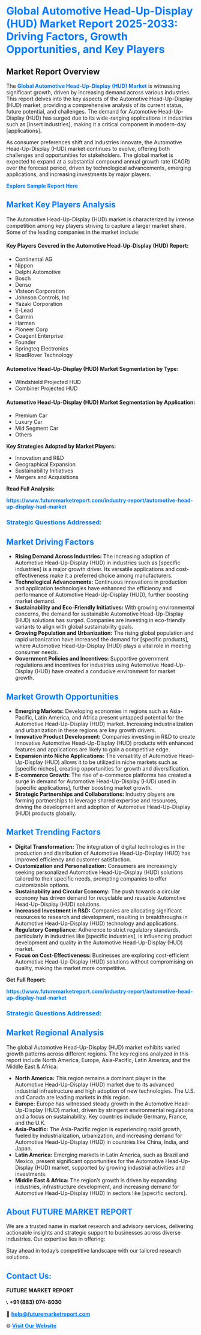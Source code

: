 <h1 style="color: #007BFF;">Global Automotive Head-Up-Display (HUD) Market Report 2025-2033: Driving Factors, Growth Opportunities, and Key Players</h1>

<section id="overview">
<h2>Market Report Overview</h2>
<p>The <a href="https://www.futuremarketreport.com/industry-report/automotive-head-up-display-hud-market" style="color: #007BFF; text-decoration: none;"><strong>Global Automotive Head-Up-Display (HUD) Market</strong></a> is witnessing significant growth, driven by increasing demand across various industries. This report delves into the key aspects of the Automotive Head-Up-Display (HUD) market, providing a comprehensive analysis of its current status, future potential, and challenges. The demand for Automotive Head-Up-Display (HUD) has surged due to its wide-ranging applications in industries such as [insert industries], making it a critical component in modern-day [applications].</p>
<p>As consumer preferences shift and industries innovate, the Automotive Head-Up-Display (HUD) market continues to evolve, offering both challenges and opportunities for stakeholders. The global market is expected to expand at a substantial compound annual growth rate (CAGR) over the forecast period, driven by technological advancements, emerging applications, and increasing investments by major players.</p>
</section>

<section id="overview">
<p><a href="https://www.futuremarketreport.com/request-sample/reportId=41937" style="color: #007BFF; text-decoration: none;"><strong>Explore Sample Report Here</strong></a></p>
</section>

<section id="key-players">
<h2 style="color: #007BFF;">Market Key Players Analysis</h2>
<p>The Automotive Head-Up-Display (HUD) market is characterized by intense competition among key players striving to capture a larger market share. Some of the leading companies in the market include:</p>
<h4>Key Players Covered in the Automotive Head-Up-Display (HUD) Report:</h4>
<ul><li>Continental AG</li><li>Nippon</li><li>Delphi Automotive</li><li>Bosch</li><li>Denso</li><li>Visteon Corporation</li><li>Johnson Controls, Inc</li><li>Yazaki Corporation</li><li>E-Lead</li><li>Garmin</li><li>Harman</li><li>Pioneer Corp</li><li>Coagent Enterprise</li><li>Founder</li><li>Springteq Electronics</li><li>RoadRover Technology</li></ul>
<h4>Automotive Head-Up-Display (HUD) Market Segmentation by Type:</h4>
<ul><li>Windshield Projected HUD</li><li>Combiner Projected HUD</li></ul>

<h4>Automotive Head-Up-Display (HUD) Market Segmentation by Application:</h4>
<ul><li>Premium Car</li><li>Luxury Car</li><li>Mid Segment Car</li><li>Others</li></ul>
<p><strong>Key Strategies Adopted by Market Players:</strong></p>
<ul>
<li>Innovation and R&D</li>
<li>Geographical Expansion</li>
<li>Sustainability Initiatives</li>
<li>Mergers and Acquisitions</li>
</ul>
</section>

<section>
<p><strong>Read Full Analysis: </strong></p><a href="https://www.futuremarketreport.com/industry-report/automotive-head-up-display-hud-market" style="color: #007BFF; text-decoration: none;"><strong>https://www.futuremarketreport.com/industry-report/automotive-head-up-display-hud-market</strong></a>
<h3 style="color: #007BFF;">Strategic Questions Addressed:</h3>
</section>

<section id="driving-factors">
<h2 style="color: #007BFF;">Market Driving Factors</h2>
<ul>
<li><strong>Rising Demand Across Industries:</strong> The increasing adoption of Automotive Head-Up-Display (HUD) in industries such as [specific industries] is a major growth driver. Its versatile applications and cost-effectiveness make it a preferred choice among manufacturers.</li>
<li><strong>Technological Advancements:</strong> Continuous innovations in production and application technologies have enhanced the efficiency and performance of Automotive Head-Up-Display (HUD), further boosting market demand.</li>
<li><strong>Sustainability and Eco-Friendly Initiatives:</strong> With growing environmental concerns, the demand for sustainable Automotive Head-Up-Display (HUD) solutions has surged. Companies are investing in eco-friendly variants to align with global sustainability goals.</li>
<li><strong>Growing Population and Urbanization:</strong> The rising global population and rapid urbanization have increased the demand for [specific products], where Automotive Head-Up-Display (HUD) plays a vital role in meeting consumer needs.</li>
<li><strong>Government Policies and Incentives:</strong> Supportive government regulations and incentives for industries using Automotive Head-Up-Display (HUD) have created a conducive environment for market growth.</li>
</ul>
</section>

<section id="growth-opportunities">
<h2 style="color: #007BFF;">Market Growth Opportunities</h2>
<ul>
<li><strong>Emerging Markets:</strong> Developing economies in regions such as Asia-Pacific, Latin America, and Africa present untapped potential for the Automotive Head-Up-Display (HUD) market. Increasing industrialization and urbanization in these regions are key growth drivers.</li>
<li><strong>Innovative Product Development:</strong> Companies investing in R&D to create innovative Automotive Head-Up-Display (HUD) products with enhanced features and applications are likely to gain a competitive edge.</li>
<li><strong>Expansion into Niche Applications:</strong> The versatility of Automotive Head-Up-Display (HUD) allows it to be utilized in niche markets such as [specific niches], creating opportunities for growth and diversification.</li>
<li><strong>E-commerce Growth:</strong> The rise of e-commerce platforms has created a surge in demand for Automotive Head-Up-Display (HUD) used in [specific applications], further boosting market growth.</li>
<li><strong>Strategic Partnerships and Collaborations:</strong> Industry players are forming partnerships to leverage shared expertise and resources, driving the development and adoption of Automotive Head-Up-Display (HUD) products globally.</li>
</ul>
</section>

<section id="trending-factors">
<h2 style="color: #007BFF;">Market Trending Factors</h2>
<ul>
<li><strong>Digital Transformation:</strong> The integration of digital technologies in the production and distribution of Automotive Head-Up-Display (HUD) has improved efficiency and customer satisfaction.</li>
<li><strong>Customization and Personalization:</strong> Consumers are increasingly seeking personalized Automotive Head-Up-Display (HUD) solutions tailored to their specific needs, prompting companies to offer customizable options.</li>
<li><strong>Sustainability and Circular Economy:</strong> The push towards a circular economy has driven demand for recyclable and reusable Automotive Head-Up-Display (HUD) solutions.</li>
<li><strong>Increased Investment in R&D:</strong> Companies are allocating significant resources to research and development, resulting in breakthroughs in Automotive Head-Up-Display (HUD) technology and applications.</li>
<li><strong>Regulatory Compliance:</strong> Adherence to strict regulatory standards, particularly in industries like [specific industries], is influencing product development and quality in the Automotive Head-Up-Display (HUD) market.</li>
<li><strong>Focus on Cost-Effectiveness:</strong> Businesses are exploring cost-efficient Automotive Head-Up-Display (HUD) solutions without compromising on quality, making the market more competitive.</li>
</ul>
</section>

<section>
<p><strong>Get Full Report: </strong></p><a href="https://www.futuremarketreport.com/industry-report/automotive-head-up-display-hud-market" style="color: #007BFF; text-decoration: none;"><strong>https://www.futuremarketreport.com/industry-report/automotive-head-up-display-hud-market</strong></a>
<h3 style="color: #007BFF;">Strategic Questions Addressed:</h3>
</section>


<section id="regional-analysis">
<h2 style="color: #007BFF;">Market Regional Analysis</h2>
<p>The global Automotive Head-Up-Display (HUD) market exhibits varied growth patterns across different regions. The key regions analyzed in this report include North America, Europe, Asia-Pacific, Latin America, and the Middle East & Africa:</p>
<ul>
<li><strong>North America:</strong> This region remains a dominant player in the Automotive Head-Up-Display (HUD) market due to its advanced industrial infrastructure and high adoption of new technologies. The U.S. and Canada are leading markets in this region.</li>
<li><strong>Europe:</strong> Europe has witnessed steady growth in the Automotive Head-Up-Display (HUD) market, driven by stringent environmental regulations and a focus on sustainability. Key countries include Germany, France, and the U.K.</li>
<li><strong>Asia-Pacific:</strong> The Asia-Pacific region is experiencing rapid growth, fueled by industrialization, urbanization, and increasing demand for Automotive Head-Up-Display (HUD) in countries like China, India, and Japan.</li>
<li><strong>Latin America:</strong> Emerging markets in Latin America, such as Brazil and Mexico, present significant opportunities for the Automotive Head-Up-Display (HUD) market, supported by growing industrial activities and investments.</li>
<li><strong>Middle East & Africa:</strong> The region’s growth is driven by expanding industries, infrastructure development, and increasing demand for Automotive Head-Up-Display (HUD) in sectors like [specific sectors].</li>
</ul>
</section>

<footer>
<h2 style="color: #007BFF;">About FUTURE MARKET REPORT</h2>
<p>We are a trusted name in market research and advisory services, delivering actionable insights and strategic support to businesses across diverse industries. Our expertise lies in offering:</p>

<p>Stay ahead in today’s competitive landscape with our tailored research solutions.</p>

<h2 style="color: #007BFF;">Contact Us:</h2>
<p><strong>FUTURE MARKET REPORT</strong></p>
<p>📞 <strong>+91 (883) 074-8030</strong></p>
<p>📧 <strong><a href="mailto:help@futuremarketreport.com" style="color: #007BFF;">help@futuremarketreport.com</a></strong></p>
<p>🌐 <strong><a href="https://www.futuremarketreport.com/" style="color: #007BFF;">Visit Our Website</a></strong></p>
</footer>